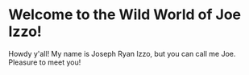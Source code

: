 # **Welcome to the Wild World of Joe Izzo!**
Howdy y'all! My name is Joseph Ryan Izzo, but you can call me Joe. Pleasure to meet you!</font>

